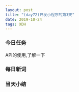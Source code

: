 ```yaml
---  
layout: post  
title: "(day72)开发小程序的第3天" 
date: 2019-10-24
tags: XDH    
---  
```


### 今日任务
API的使用,了解一下
### 每日新词

### 当天小结
